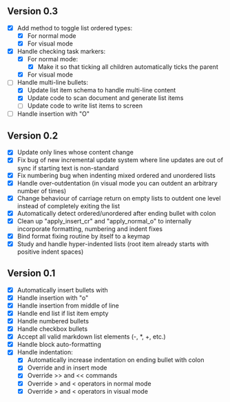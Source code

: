 ## Version 0.3

- [x] Add method to toggle list ordered types:
  - [x] For normal mode
  - [x] For visual mode
- [x] Handle checking task markers:
  - [x] For normal mode:
    - [x] Make it so that ticking all children automatically ticks the parent
  - [x] For visual mode
- [ ] Handle multi-line bullets:
  - [x] Update list item schema to handle multi-line content
  - [x] Update code to scan document and generate list items
  - [ ] Update code to write list items to screen
- [ ] Handle insertion with "O"

## Version 0.2

- [x] Update only lines whose content change
- [x] Fix bug of new incremental update system where line updates are out of sync if starting text is non-standard
- [x] Fix numbering bug when indenting mixed ordered and unordered lists
- [x] Handle over-outdentation (in visual mode you can outdent an arbitrary number of times)
- [x] Change behaviour of carriage return on empty lists to outdent one level instead of completely exiting the list
- [x] Automatically detect ordered/unordered after ending bullet with colon
- [x] Clean up "apply_insert_cr" and "apply_normal_o" to internally incorporate formatting, numbering and indent fixes
- [x] Bind format fixing routine by itself to a keymap
- [x] Study and handle hyper-indented lists (root item already starts with positive indent spaces)

## Version 0.1

- [x] Automatically insert bullets with <CR>
- [x] Handle insertion with "o"
- [x] Handle insertion from middle of line
- [x] Handle end list if list item empty
- [x] Handle numbered bullets
- [x] Handle checkbox bullets
- [x] Accept all valid markdown list elements (-, \*, +, etc.)
- [x] Handle block auto-formatting
- [x] Handle indentation:
  - [x] Automatically increase indentation on ending bullet with colon
  - [x] Override <C-t> and <C-d> in insert mode
  - [x] Override >> and << commands
  - [x] Override > and < operators in normal mode
  - [x] Override > and < operators in visual mode

